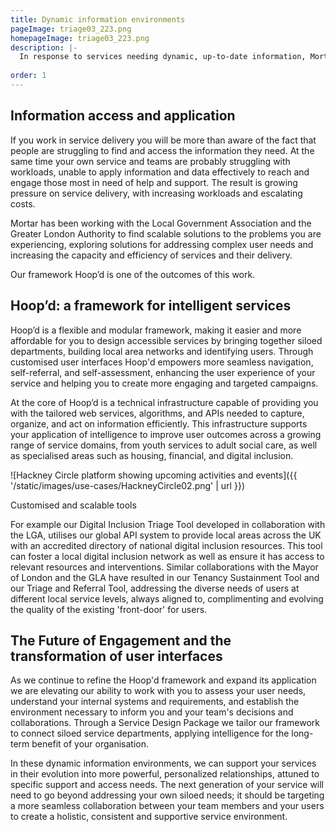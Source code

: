 ```yaml
---
title: Dynamic information environments
pageImage: triage03_223.png
homepageImage: triage03_223.png
description: |-
  In response to services needing dynamic, up-to-date information, Mortar creates and maintains environments that enhance community navigation and multi-service collaboration. Our modular framework, Hoop'd, delivers tailored webservices that acquire, capture and share information; transforming customer engagement and service experience.
 
order: 1
---
```


Information access and application
---------------------------------------------------------------------------------------------------------------------------------
If you work in service delivery you will be more than aware of the fact that people are struggling to find and access the information they need. At the same time your own service and teams are probably struggling with workloads, unable to apply information and data effectively to reach and engage those most in need of help and support. The result is growing pressure on service delivery, with increasing workloads and escalating costs.

Mortar has been working with the Local Government Association and the Greater London Authority to find scalable solutions to the problems you are experiencing, exploring solutions for addressing complex user needs and increasing the capacity and efficiency of services and their delivery.

Our framework Hoop’d is one of the outcomes of this work.    

Hoop’d: a framework for intelligent services
---------------------------------------------------------------------------------------------------------------------------------

Hoop’d is a flexible and modular framework, making it easier and more affordable for you to design accessible services by bringing together siloed departments, building local area networks and identifying users. Through customised user interfaces Hoop'd empowers more seamless navigation, self-referral, and self-assessment, enhancing the user experience of your service and helping you to create more engaging and targeted campaigns.

At the core of Hoop’d is a technical infrastructure capable of providing you with the tailored web services, algorithms, and APIs needed to capture, organize, and act on information efficiently. This infrastructure supports your application of intelligence to improve user outcomes across a growing range of service domains, from youth services to adult social care, as well as specialised areas such as housing, financial, and digital inclusion.
 
![Hackney Circle platform showing upcoming activities and events]({{ '/static/images/use-cases/HackneyCircle02.png' | url }})

Customised and scalable tools

For example our Digital Inclusion Triage Tool developed in collaboration with the LGA, utilises our global API system to provide local areas across the UK with an accredited directory of national digital inclusion resources. This tool can foster a local digital inclusion network as well as ensure it has access to relevant resources and interventions. Similar collaborations with the Mayor of London and the GLA have resulted in our Tenancy Sustainment Tool and our Triage and Referral Tool, addressing the diverse needs of users at different local service levels, always aligned to, complimenting and evolving the quality of the existing 'front-door' for users. 

The Future of Engagement and the transformation of user interfaces
---------------------------------------------------------------------------------------------------------------------------------
As we continue to refine the Hoop'd framework and expand its application we are elevating our ability to work with you to assess your user needs, understand your internal systems and requirements, and establish the environment necessary to inform you and your team's decisions and collaborations. Through a Service Design Package we tailor our framework to connect siloed service departments, applying intelligence for the long-term benefit of your organisation.

In these dynamic information environments, we can support your services in their evolution into more powerful, personalized relationships, attuned to specific support and access needs. The next generation of your service will need to go beyond addressing your own siloed needs; it should be targeting a more seamless collaboration between your team members and your users to create a holistic, consistent and supportive service environment.
